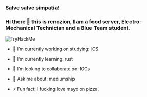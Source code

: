 ### Salve salve simpatia! 
### Hi there 👋 this is renozion, I am a food server, Electro-Mechanical Technician  and a Blue Team student.


<img src="https://tryhackme-badges.s3.amazonaws.com/renozion.png" alt="TryHackMe">


- 🔭 I’m currently working on studying: ICS
- 🌱 I’m currently learning: rust
- 👯 I’m looking to collaborate on:  IOCs 

- 💬 Ask me about: mediumship
- ⚡ Fun fact: I fucking love mayo on pizza.

